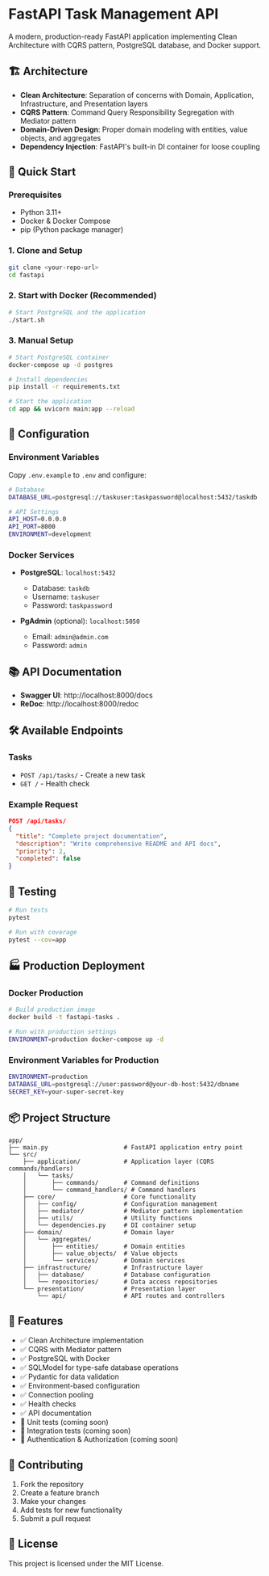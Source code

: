 # FastAPI Task Management API

A modern, production-ready FastAPI application implementing Clean Architecture with CQRS pattern, PostgreSQL database, and Docker support.

## 🏗️ Architecture

- **Clean Architecture**: Separation of concerns with Domain, Application, Infrastructure, and Presentation layers
- **CQRS Pattern**: Command Query Responsibility Segregation with Mediator pattern
- **Domain-Driven Design**: Proper domain modeling with entities, value objects, and aggregates
- **Dependency Injection**: FastAPI's built-in DI container for loose coupling

## 🚀 Quick Start

### Prerequisites

- Python 3.11+
- Docker & Docker Compose
- pip (Python package manager)

### 1. Clone and Setup

```bash
git clone <your-repo-url>
cd fastapi
```

### 2. Start with Docker (Recommended)

```bash
# Start PostgreSQL and the application
./start.sh
```

### 3. Manual Setup

```bash
# Start PostgreSQL container
docker-compose up -d postgres

# Install dependencies
pip install -r requirements.txt

# Start the application
cd app && uvicorn main:app --reload
```

## 🔧 Configuration

### Environment Variables

Copy `.env.example` to `.env` and configure:

```bash
# Database
DATABASE_URL=postgresql://taskuser:taskpassword@localhost:5432/taskdb

# API Settings
API_HOST=0.0.0.0
API_PORT=8000
ENVIRONMENT=development
```

### Docker Services

- **PostgreSQL**: `localhost:5432`
  - Database: `taskdb`
  - Username: `taskuser`
  - Password: `taskpassword`

- **PgAdmin** (optional): `localhost:5050`
  - Email: `admin@admin.com`
  - Password: `admin`

## 📚 API Documentation

- **Swagger UI**: http://localhost:8000/docs
- **ReDoc**: http://localhost:8000/redoc

## 🛠️ Available Endpoints

### Tasks

- `POST /api/tasks/` - Create a new task
- `GET /` - Health check

### Example Request

```json
POST /api/tasks/
{
  "title": "Complete project documentation",
  "description": "Write comprehensive README and API docs",
  "priority": 2,
  "completed": false
}
```

## 🧪 Testing

```bash
# Run tests
pytest

# Run with coverage
pytest --cov=app
```

## 🏭 Production Deployment

### Docker Production

```bash
# Build production image
docker build -t fastapi-tasks .

# Run with production settings
ENVIRONMENT=production docker-compose up -d
```

### Environment Variables for Production

```bash
ENVIRONMENT=production
DATABASE_URL=postgresql://user:password@your-db-host:5432/dbname
SECRET_KEY=your-super-secret-key
```

## 📦 Project Structure

```
app/
├── main.py                     # FastAPI application entry point
└── src/
    ├── application/            # Application layer (CQRS commands/handlers)
    │   └── tasks/
    │       ├── commands/       # Command definitions
    │       └── command_handlers/ # Command handlers
    ├── core/                   # Core functionality
    │   ├── config/             # Configuration management
    │   ├── mediator/           # Mediator pattern implementation
    │   ├── utils/              # Utility functions
    │   └── dependencies.py     # DI container setup
    ├── domain/                 # Domain layer
    │   └── aggregates/
    │       ├── entities/       # Domain entities
    │       ├── value_objects/  # Value objects
    │       └── services/       # Domain services
    ├── infrastructure/         # Infrastructure layer
    │   ├── database/           # Database configuration
    │   └── repositories/       # Data access repositories
    └── presentation/           # Presentation layer
        └── api/                # API routes and controllers
```

## 🎯 Features

- ✅ Clean Architecture implementation
- ✅ CQRS with Mediator pattern
- ✅ PostgreSQL with Docker
- ✅ SQLModel for type-safe database operations
- ✅ Pydantic for data validation
- ✅ Environment-based configuration
- ✅ Connection pooling
- ✅ Health checks
- ✅ API documentation
- 🔄 Unit tests (coming soon)
- 🔄 Integration tests (coming soon)
- 🔄 Authentication & Authorization (coming soon)

## 🤝 Contributing

1. Fork the repository
2. Create a feature branch
3. Make your changes
4. Add tests for new functionality
5. Submit a pull request

## 📄 License

This project is licensed under the MIT License.
